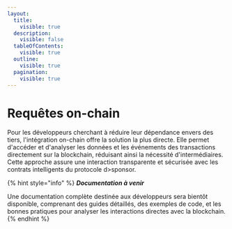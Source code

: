 ```yaml
---
layout:
  title:
    visible: true
  description:
    visible: false
  tableOfContents:
    visible: true
  outline:
    visible: true
  pagination:
    visible: true
---
```


# Requêtes on-chain

Pour les développeurs cherchant à réduire leur dépendance envers des tiers, l'intégration on-chain offre la solution la plus directe. Elle permet d'accéder et d'analyser les données et les événements des transactions directement sur la blockchain, réduisant ainsi la nécessité d'intermédiaires. Cette approche assure une interaction transparente et sécurisée avec les contrats intelligents du protocole d>sponsor.

{% hint style="info" %}
_**Documentation à venir**_

Une documentation complète destinée aux développeurs sera bientôt disponible, comprenant des guides détaillés, des exemples de code, et les bonnes pratiques pour analyser les interactions directes avec la blockchain.
{% endhint %}
